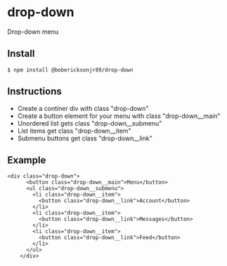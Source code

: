 # drop-down

Drop-down menu

## Install

```
$ npm install @bobericksonjr89/drop-down
```

## Instructions

- Create a continer div with class "drop-down"
- Create a button element for your menu with class "drop-down\_\_main"
- Unordered list gets class "drop-down\_\_submenu"
- List items get class "drop-down\_\_item"
- Submenu buttons get class "drop-down\_\_link"

## Example

```
<div class="drop-down">
      <button class="drop-down__main">Menu</button>
      <ul class="drop-down__submenu">
        <li class="drop-down__item">
          <button class="drop-down__link">Account</button>
        </li>
        <li class="drop-down__item">
          <button class="drop-down__link">Messages</button>
        </li>
        <li class="drop-down__item">
          <button class="drop-down__link">Feed</button>
        </li>
      </ul>
    </div>
```
